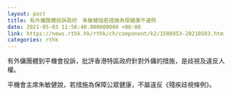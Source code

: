 ```yaml
---
layout: post
title: 有外傭團體投訴政府　朱敏健指若措施為保健康不違例
date: 2021-05-03 11:56:40.000000000 +08:00
link: https://news.rthk.hk/rthk/ch/component/k2/1588953-20210503.htm
categories: rthk
---
```


有外傭團體到平機會投訴，批評香港特區政府針對外傭的措施，是歧視及違反人權。

平機會主席朱敏健說，若措施為保障公眾健康，不屬違反《殘疾歧視條例》。
